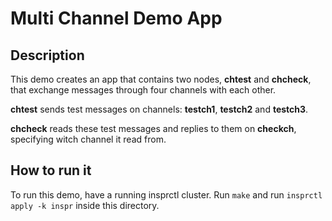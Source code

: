 # Multi Channel Demo App  

## Description

This demo creates an app that contains two nodes, **chtest** and **chcheck**, that exchange messages through four channels with each other.

**chtest** sends test messages on channels: **testch1**, **testch2** and **testch3**.

**chcheck** reads these test messages and replies to them on **checkch**, specifying witch channel it read from. 


## How to run it  

To run this demo, have a running insprctl cluster.
Run `make` and run `insprctl apply -k inspr` inside this directory.